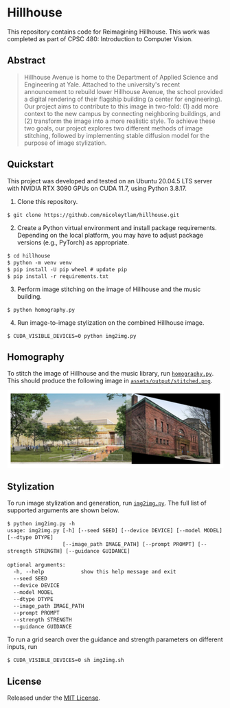 # Hillhouse

This repository contains code for Reimagining Hillhouse. This work was completed as part of CPSC 480: Introduction to Computer Vision.

## Abstract

> Hillhouse Avenue is home to the Department of Applied Science and Engineering at Yale. Attached to the university's recent announcement to rebuild lower Hillhouse Avenue, the school provided a digital rendering of their flagship building (a center for engineering). Our project aims to contribute to this image in two-fold: (1) add more context to the new campus by connecting neighboring buildings, and (2) transform the image into a more realistic style. To achieve these two goals, our project explores two different methods of image stitching, followed by implementing stable diffusion model for the purpose of image stylization.

## Quickstart

This project was developed and tested on an Ubuntu 20.04.5 LTS server with NVIDIA RTX 3090 GPUs on CUDA 11.7, using Python 3.8.17.

1. Clone this repository.

```
$ git clone https://github.com/nicoleytlam/hillhouse.git
```

2. Create a Python virtual environment and install package requirements. Depending on the local platform, you may have to adjust package versions (e.g., PyTorch) as appropriate.

```
$ cd hillhouse
$ python -m venv venv
$ pip install -U pip wheel # update pip
$ pip install -r requirements.txt
```

3. Perform image stitching on the image of Hillhouse and the music building.

```
$ python homography.py
```

4. Run image-to-image stylization on the combined Hillhouse image.

```
$ CUDA_VISIBLE_DEVICES=0 python img2img.py
```

## Homography

To stitch the image of Hillhouse and the music library, run [`homography.py`](homography.py). This should produce the following image in [`assets/output/stitched.png`](assets/output/stitched.png).

<img src="assets/output/stitched.png">

## Stylization

To run image stylization and generation, run [`img2img.py`](img2img.py). The full list of supported arguments are shown below.

```
$ python img2img.py -h
usage: img2img.py [-h] [--seed SEED] [--device DEVICE] [--model MODEL] [--dtype DTYPE]
                  [--image_path IMAGE_PATH] [--prompt PROMPT] [--strength STRENGTH] [--guidance GUIDANCE]

optional arguments:
  -h, --help            show this help message and exit
  --seed SEED
  --device DEVICE
  --model MODEL
  --dtype DTYPE
  --image_path IMAGE_PATH
  --prompt PROMPT
  --strength STRENGTH
  --guidance GUIDANCE
```

To run a grid search over the guidance and strength parameters on different inputs, run

```
$ CUDA_VISIBLE_DEVICES=0 sh img2img.sh
```

## License

Released under the [MIT License](LICENSE).
